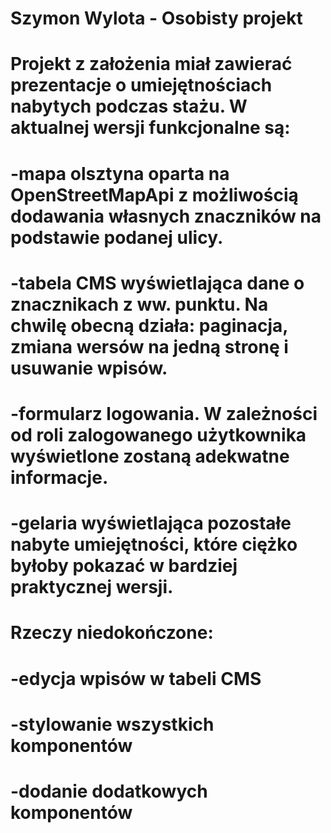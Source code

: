 # Szymon Wylota - Osobisty projekt

# Projekt z założenia miał zawierać prezentacje o umiejętnościach nabytych podczas stażu. W aktualnej wersji funkcjonalne są:
# -mapa olsztyna oparta na OpenStreetMapApi z możliwością dodawania własnych znaczników na podstawie podanej ulicy.
# -tabela CMS wyświetlająca dane o znacznikach z ww. punktu. Na chwilę obecną działa: paginacja, zmiana wersów na jedną stronę i usuwanie wpisów.
# -formularz logowania. W zależności od roli zalogowanego użytkownika wyświetlone zostaną adekwatne informacje.
# -gelaria wyświetlająca pozostałe nabyte umiejętności, które ciężko byłoby pokazać w bardziej praktycznej wersji.
# 
# Rzeczy niedokończone:
# -edycja wpisów w tabeli CMS
# -stylowanie wszystkich komponentów
# -dodanie dodatkowych komponentów
